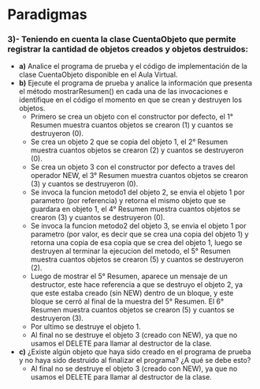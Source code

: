 # Paradigmas
### 3)- Teniendo en cuenta la clase CuentaObjeto que permite registrar la cantidad de objetos creados y objetos destruidos:
- **a)** Analice el programa de prueba y el código de implementación de la clase CuentaObjeto disponible en el Aula Virtual.
- **b)** Ejecute el programa de prueba y analice la información que presenta el método mostrarResumen() en cada una de las invocaciones e identifique en el código el momento en que se crean y destruyen los objetos.
    - Primero se crea un objeto con el constructor por defecto, el 1° Resumen muestra cuantos objetos se crearon (1) y cuantos se destruyeron (0).
    - Se crea un objeto 2 que se copia del objeto 1, el 2° Resumen muestra cuantos objetos se crearon (2) y cuantos se destruyeron (0).
    - Se crea un objeto 3 con el constructor por defecto a traves del operador NEW, el 3° Resumen muestra cuantos objetos se crearon (3) y cuantos se destruyeron (0).
    - Se invoca la funcion metodo1 del objeto 2, se envia el objeto 1 por parametro (por referencia) y retorna el mismo objeto que se guardara en objeto 1, el 4° Resumen muestra cuantos objetos se crearon (3) y cuantos se destruyeron (0).
    - Se invoca la funcion metodo2 del objeto 3, se envia el objeto 1 por parametro (por valor, es decir que se crea una copia del objeto 1) y retorna una copia de esa copia que se crea del objeto 1, luego se destruyen al terminar la ejecucion del metodo, el 5° Resumen muestra cuantos objetos se crearon (5) y cuantos se destruyeron (2).
    - Luego de mostrar el 5° Resumen, aparece un mensaje de un destructor, este hace referencia a que se destruyo el objeto 2, ya que este estaba creado (sin NEW) dentro de un bloque, y este bloque se cerró al final de la muestra del 5° Resumen. El 6° Resumen muestra cuantos objetos se crearon (5) y cuantos se destruyeron (3).
    - Por ultimo se destruye el objeto 1.
    - Al final no se destruye el objeto 3 (creado con NEW), ya que no usamos el DELETE para llamar al destructor de la clase.
- **c)** ¿Existe algún objeto que haya sido creado en el programa de prueba y no haya sido destruido al finalizar el programa? ¿A qué se debe esto?
    - Al final no se destruye el objeto 3 (creado con NEW), ya que no usamos el DELETE para llamar al destructor de la clase.